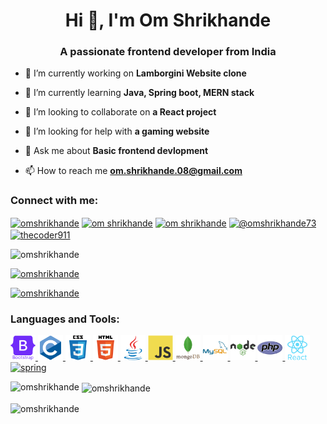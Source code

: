 <h1 align="center">Hi 👋, I'm Om Shrikhande</h1>
<h3 align="center">A passionate frontend developer from India</h3>


- 🔭 I’m currently working on **Lamborgini Website clone**

- 🌱 I’m currently learning **Java, Spring boot, MERN stack**

- 👯 I’m looking to collaborate on **a React project**

- 🤝 I’m looking for help with **a gaming website**

- 💬 Ask me about **Basic frontend devlopment**

- 📫 How to reach me **om.shrikhande.08@gmail.com**

<h3 align="left">Connect with me:</h3>
<p align="left">
<a href="https://twitter.com/omshrikhande" target="blank"><img align="center" src="https://raw.githubusercontent.com/rahuldkjain/github-profile-readme-generator/master/src/images/icons/Social/twitter.svg" alt="omshrikhande" height="30" width="40" /></a>
<a href="https://linkedin.com/in/om shrikhande" target="blank"><img align="center" src="https://raw.githubusercontent.com/rahuldkjain/github-profile-readme-generator/master/src/images/icons/Social/linked-in-alt.svg" alt="om shrikhande" height="30" width="40" /></a>
<a href="https://fb.com/om shrikhande" target="blank"><img align="center" src="https://raw.githubusercontent.com/rahuldkjain/github-profile-readme-generator/master/src/images/icons/Social/facebook.svg" alt="om shrikhande" height="30" width="40" /></a>
<a href="https://www.hackerrank.com/@omshrikhande73" target="blank"><img align="center" src="https://raw.githubusercontent.com/rahuldkjain/github-profile-readme-generator/master/src/images/icons/Social/hackerrank.svg" alt="@omshrikhande73" height="30" width="40" /></a>
<a href="https://www.leetcode.com/thecoder911" target="blank"><img align="center" src="https://raw.githubusercontent.com/rahuldkjain/github-profile-readme-generator/master/src/images/icons/Social/leet-code.svg" alt="thecoder911" height="30" width="40" /></a>
</p>


<p align="left"> <img src="https://komarev.com/ghpvc/?username=omshrikhande&label=Profile%20views&color=0e75b6&style=flat" alt="omshrikhande" /> </p>

<p align="left"> <a href="https://github.com/ryo-ma/github-profile-trophy"><img src="https://github-profile-trophy.vercel.app/?username=omshrikhande" alt="omshrikhande" /></a> </p>

<p align="left"> <a href="https://twitter.com/omshrikhande" target="blank"><img src="https://img.shields.io/twitter/follow/omshrikhande?logo=twitter&style=for-the-badge" alt="omshrikhande" /></a> </p>


<h3 align="left">Languages and Tools:</h3>
<p align="left"> <a href="https://getbootstrap.com" target="_blank" rel="noreferrer"> <img src="https://raw.githubusercontent.com/devicons/devicon/master/icons/bootstrap/bootstrap-plain-wordmark.svg" alt="bootstrap" width="40" height="40"/> </a> <a href="https://www.cprogramming.com/" target="_blank" rel="noreferrer"> <img src="https://raw.githubusercontent.com/devicons/devicon/master/icons/c/c-original.svg" alt="c" width="40" height="40"/> </a> <a href="https://www.w3schools.com/css/" target="_blank" rel="noreferrer"> <img src="https://raw.githubusercontent.com/devicons/devicon/master/icons/css3/css3-original-wordmark.svg" alt="css3" width="40" height="40"/> </a> <a href="https://www.w3.org/html/" target="_blank" rel="noreferrer"> <img src="https://raw.githubusercontent.com/devicons/devicon/master/icons/html5/html5-original-wordmark.svg" alt="html5" width="40" height="40"/> </a> <a href="https://www.java.com" target="_blank" rel="noreferrer"> <img src="https://raw.githubusercontent.com/devicons/devicon/master/icons/java/java-original.svg" alt="java" width="40" height="40"/> </a> <a href="https://developer.mozilla.org/en-US/docs/Web/JavaScript" target="_blank" rel="noreferrer"> <img src="https://raw.githubusercontent.com/devicons/devicon/master/icons/javascript/javascript-original.svg" alt="javascript" width="40" height="40"/> </a> <a href="https://www.mongodb.com/" target="_blank" rel="noreferrer"> <img src="https://raw.githubusercontent.com/devicons/devicon/master/icons/mongodb/mongodb-original-wordmark.svg" alt="mongodb" width="40" height="40"/> </a> <a href="https://www.mysql.com/" target="_blank" rel="noreferrer"> <img src="https://raw.githubusercontent.com/devicons/devicon/master/icons/mysql/mysql-original-wordmark.svg" alt="mysql" width="40" height="40"/> </a> <a href="https://nodejs.org" target="_blank" rel="noreferrer"> <img src="https://raw.githubusercontent.com/devicons/devicon/master/icons/nodejs/nodejs-original-wordmark.svg" alt="nodejs" width="40" height="40"/> </a> <a href="https://www.php.net" target="_blank" rel="noreferrer"> <img src="https://raw.githubusercontent.com/devicons/devicon/master/icons/php/php-original.svg" alt="php" width="40" height="40"/> </a> <a href="https://reactjs.org/" target="_blank" rel="noreferrer"> <img src="https://raw.githubusercontent.com/devicons/devicon/master/icons/react/react-original-wordmark.svg" alt="react" width="40" height="40"/> </a> <a href="https://spring.io/" target="_blank" rel="noreferrer"> <img src="https://www.vectorlogo.zone/logos/springio/springio-icon.svg" alt="spring" width="40" height="40"/> </a> </p>

<p><img align="left" src="https://github-readme-stats.vercel.app/api/top-langs?username=omshrikhande&show_icons=true&locale=en&layout=compact" alt="omshrikhande" /></p>

<p>&nbsp;<img align="center" src="https://github-readme-stats.vercel.app/api?username=omshrikhande&show_icons=true&locale=en" alt="omshrikhande" /></p>

<p><img align="center" src="https://github-readme-streak-stats.herokuapp.com/?user=omshrikhande&" alt="omshrikhande" /></p>
